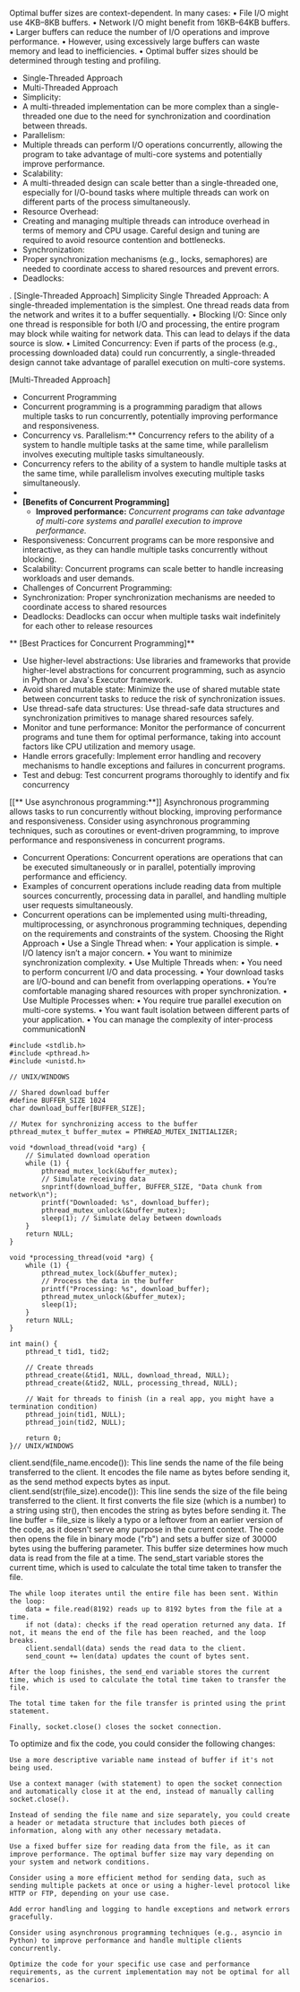 Optimal buffer sizes are context-dependent. In many cases:
•	File I/O might use 4KB–8KB buffers.
•	Network I/O might benefit from 16KB–64KB buffers.
•	Larger buffers can reduce the number of I/O operations and improve performance.
•	However, using excessively large buffers can waste memory and lead to inefficiencies.
•	Optimal buffer sizes should be determined through testing and profiling.

* Single-Threaded Approach
* Multi-Threaded Approach
* Simplicity:
* A multi-threaded implementation can be more complex than a single-threaded one due to the need for synchronization and coordination between threads.
* Parallelism:
* Multiple threads can perform I/O operations concurrently, allowing the program to take advantage of multi-core systems and potentially improve performance.
* Scalability:
* A multi-threaded design can scale better than a single-threaded one, especially for I/O-bound tasks where multiple threads can work on different parts of the process simultaneously.
* Resource Overhead:
* Creating and managing multiple threads can introduce overhead in terms of memory and CPU usage. Careful design and tuning are required to avoid resource contention and bottlenecks.
* Synchronization:
* Proper synchronization mechanisms (e.g., locks, semaphores) are needed to coordinate access to shared resources and prevent errors.
* Deadlocks: 

. [Single-Threaded Approach]
    Simplicity Single Threaded Approach:
A single-threaded implementation is the simplest. One thread reads data from the network and writes it to a buffer sequentially.
•	Blocking I/O:
Since only one thread is responsible for both I/O and processing, the entire program may block while waiting for network data. This can lead to delays if the data source is slow.
•	Limited Concurrency:
Even if parts of the process (e.g., processing downloaded data) could run concurrently, a single-threaded design cannot take advantage of parallel execution on multi-core systems.

[Multi-Threaded Approach]
* Concurrent Programming
* Concurrent programming is a programming paradigm that allows multiple tasks to run concurrently, potentially improving performance and responsiveness.
* Concurrency vs. Parallelism:** Concurrency refers to the ability of a system to handle multiple tasks at the same time, while parallelism involves executing multiple tasks simultaneously.
* Concurrency refers to the ability of a system to handle multiple tasks at the same time, while parallelism involves executing multiple tasks simultaneously.
* 
* **[Benefits of Concurrent Programming]**
    * **Improved performance:** _Concurrent programs can take advantage of multi-core systems and parallel execution to improve performance._
* Responsiveness: Concurrent programs can be more responsive and interactive, as they can handle multiple tasks concurrently without blocking.
* Scalability: Concurrent programs can scale better to handle increasing workloads and user demands.
* Challenges of Concurrent Programming:
* Synchronization: Proper synchronization mechanisms are needed to coordinate access to shared resources
* Deadlocks: Deadlocks can occur when multiple tasks wait indefinitely for each other to release resources

** [Best Practices for Concurrent Programming]**
* Use higher-level abstractions: Use libraries and frameworks that provide higher-level abstractions for concurrent programming, such as asyncio in Python or Java's Executor framework.
* Avoid shared mutable state: Minimize the use of shared mutable state between concurrent tasks to reduce the risk of synchronization issues.
* Use thread-safe data structures: Use thread-safe data structures and synchronization primitives to manage shared resources safely.
* Monitor and tune performance: Monitor the performance of concurrent programs and tune them for optimal performance, taking into account factors like CPU utilization and memory usage.
* Handle errors gracefully: Implement error handling and recovery mechanisms to handle exceptions and failures in concurrent programs.
* Test and debug: Test concurrent programs thoroughly to identify and fix concurrency

[[** Use asynchronous programming:**]]  Asynchronous programming allows tasks to run concurrently without blocking, improving performance and responsiveness.
Consider using asynchronous programming techniques, such as coroutines or event-driven programming, to improve performance and responsiveness in concurrent programs.
* Concurrent Operations: Concurrent operations are operations that can be executed simultaneously or in parallel, potentially improving performance and efficiency.
* Examples of concurrent operations include reading data from multiple sources concurrently, processing data in parallel, and handling multiple user requests simultaneously.
* Concurrent operations can be implemented using multi-threading, multiprocessing, or asynchronous programming techniques, depending on the requirements and constraints of the system.
  Choosing the Right Approach
  •	Use a Single Thread when:
  •	Your application is simple.
  •	I/O latency isn’t a major concern.
  •	You want to minimize synchronization complexity.
  •	Use Multiple Threads when:
  •	You need to perform concurrent I/O and data processing.
  •	Your download tasks are I/O-bound and can benefit from overlapping operations.
  •	You’re comfortable managing shared resources with proper synchronization.
  •	Use Multiple Processes when:
  •	You require true parallel execution on multi-core systems.
  •	You want fault isolation between different parts of your application.
  •	You can manage the complexity of inter-process communicationN

```#include <stdio.h>
#include <stdlib.h>
#include <pthread.h>
#include <unistd.h>

// UNIX/WINDOWS

// Shared download buffer
#define BUFFER_SIZE 1024
char download_buffer[BUFFER_SIZE];

// Mutex for synchronizing access to the buffer
pthread_mutex_t buffer_mutex = PTHREAD_MUTEX_INITIALIZER;

void *download_thread(void *arg) {
    // Simulated download operation
    while (1) {
        pthread_mutex_lock(&buffer_mutex);
        // Simulate receiving data
        snprintf(download_buffer, BUFFER_SIZE, "Data chunk from network\n");
        printf("Downloaded: %s", download_buffer);
        pthread_mutex_unlock(&buffer_mutex);
        sleep(1); // Simulate delay between downloads
    }
    return NULL;
}

void *processing_thread(void *arg) {
    while (1) {
        pthread_mutex_lock(&buffer_mutex);
        // Process the data in the buffer
        printf("Processing: %s", download_buffer);
        pthread_mutex_unlock(&buffer_mutex);
        sleep(1);
    }
    return NULL;
}

int main() {
    pthread_t tid1, tid2;

    // Create threads
    pthread_create(&tid1, NULL, download_thread, NULL);
    pthread_create(&tid2, NULL, processing_thread, NULL);

    // Wait for threads to finish (in a real app, you might have a termination condition)
    pthread_join(tid1, NULL);
    pthread_join(tid2, NULL);

    return 0;
}// UNIX/WINDOWS
```
client.send(file_name.encode()): This line sends the name of the file being transferred to the client. It encodes the file name as bytes before sending it, as the send method expects bytes as input.
client.send(str(file_size).encode()): This line sends the size of the file being transferred to the client. It first converts the file size (which is a number) to a string using str(), then encodes the string as bytes before sending it.
The line buffer = file_size is likely a typo or a leftover from an earlier version of the code, as it doesn't serve any purpose in the current context.
The code then opens the file in binary mode ("rb") and sets a buffer size of 30000 bytes using the buffering parameter. This buffer size determines how much data is read from the file at a time.
The send_start variable stores the current time, which is used to calculate the total time taken to transfer the file.

    The while loop iterates until the entire file has been sent. Within the loop:
        data = file.read(8192) reads up to 8192 bytes from the file at a time.
        if not (data): checks if the read operation returned any data. If not, it means the end of the file has been reached, and the loop breaks.
        client.sendall(data) sends the read data to the client.
        send_count += len(data) updates the count of bytes sent.

    After the loop finishes, the send_end variable stores the current time, which is used to calculate the total time taken to transfer the file.

    The total time taken for the file transfer is printed using the print statement.

    Finally, socket.close() closes the socket connection.

To optimize and fix the code, you could consider the following changes:

    Use a more descriptive variable name instead of buffer if it's not being used.

    Use a context manager (with statement) to open the socket connection and automatically close it at the end, instead of manually calling socket.close().

    Instead of sending the file name and size separately, you could create a header or metadata structure that includes both pieces of information, along with any other necessary metadata.

    Use a fixed buffer size for reading data from the file, as it can improve performance. The optimal buffer size may vary depending on your system and network conditions.

    Consider using a more efficient method for sending data, such as sending multiple packets at once or using a higher-level protocol like HTTP or FTP, depending on your use case.

    Add error handling and logging to handle exceptions and network errors gracefully.

    Consider using asynchronous programming techniques (e.g., asyncio in Python) to improve performance and handle multiple clients concurrently.

    Optimize the code for your specific use case and performance requirements, as the current implementation may not be optimal for all scenarios.
